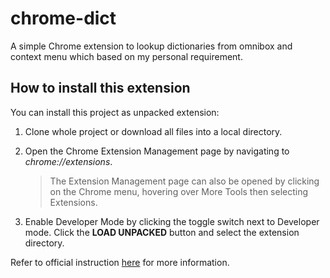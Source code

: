 # chrome-dict

A simple Chrome extension to lookup dictionaries from omnibox and context menu which based on my personal requirement.

## How to install this extension

You can install this project as unpacked extension:

1. Clone whole project or download all files into a local directory.

2. Open the Chrome Extension Management page by navigating to *chrome://extensions*.

    >The Extension Management page can also be opened by clicking on the Chrome menu, hovering over More Tools then selecting Extensions.

3. Enable Developer Mode by clicking the toggle switch next to Developer mode.
Click the **LOAD UNPACKED** button and select the extension directory.

Refer to official instruction [here](https://developer.chrome.com/extensions/getstarted "here") for more information. 
